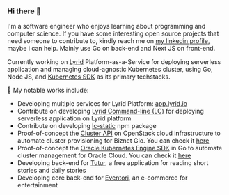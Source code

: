 ### Hi there 👋

I'm a software engineer who enjoys learning about programming and computer science. If you have some interesting open source projects that need someone to contribute to, kindly reach me on [my linkedin profile](https://www.linkedin.com/in/azhary-arliansyah), maybe i can help. Mainly use Go on back-end and Next JS on front-end.

Currently working on [Lyrid](https://www.lyrid.io) Platform-as-a-Service for deploying serverless application and managing cloud-agnostic Kubernetes cluster, using Go, Node JS, and [Kubernetes SDK](https://github.com/kubernetes/client-go) as its primary techstacks.

🌱 My notable works include:
- Developing multiple services for Lyrid Platform: [app.lyrid.io](https://app.lyrid.io/)
- Contribute on developing [Lyrid Command-line (LC)](https://docs.lyrid.io/installation) for deploying serverless application on Lyrid platform
- Contribute on developing [lc-static](https://www.npmjs.com/package/lc-static) npm package
- Proof-of-concept the [Cluster API](https://cluster-api.sigs.k8s.io/introduction.html) on OpenStack cloud infrastructure to automate cluster provisioning for Biznet Gio. You can check it [here](https://github.com/azhry/openstack-cluster-api)
- Proof-of-concept the [Oracle Kubernetes Engine SDK](https://github.com/oracle/oci-go-sdk) in Go to automate cluster management for Oracle Cloud. You can check it [here](https://github.com/azhry/oracle-kubernetes-engine)
- Developing back-end for [Tutur](https://play.google.com/store/apps/details?id=co.tutur.id&hl=en), a free application for reading short stories and daily stories
- Developing core back-end for [Eventori](https://eventori.id/), an e-commerce for entertainment

<!--
**azhry/azhry** is a ✨ _special_ ✨ repository because its `README.md` (this file) appears on your GitHub profile.

Here are some ideas to get you started:

- 🔭 I’m currently working on ...
- 🌱 I’m currently learning ...
- 👯 I’m looking to collaborate on ...
- 🤔 I’m looking for help with ...
- 💬 Ask me about ...
- 📫 How to reach me: ...
- 😄 Pronouns: ...
- ⚡ Fun fact: ...
-->
